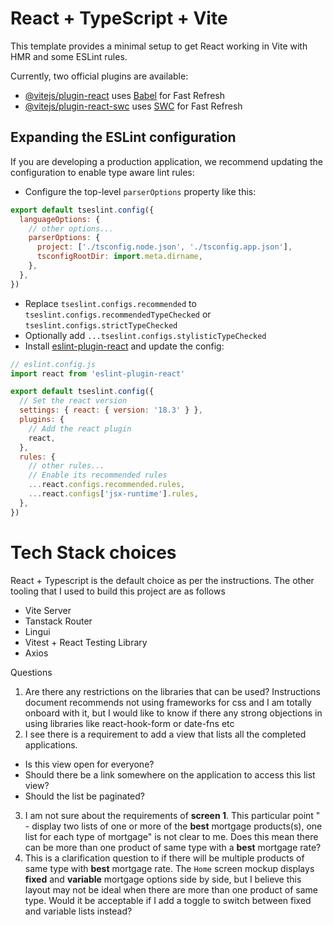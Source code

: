 # React + TypeScript + Vite

This template provides a minimal setup to get React working in Vite with HMR and some ESLint rules.

Currently, two official plugins are available:

- [@vitejs/plugin-react](https://github.com/vitejs/vite-plugin-react/blob/main/packages/plugin-react/README.md) uses [Babel](https://babeljs.io/) for Fast Refresh
- [@vitejs/plugin-react-swc](https://github.com/vitejs/vite-plugin-react-swc) uses [SWC](https://swc.rs/) for Fast Refresh

## Expanding the ESLint configuration

If you are developing a production application, we recommend updating the configuration to enable type aware lint rules:

- Configure the top-level `parserOptions` property like this:

```js
export default tseslint.config({
  languageOptions: {
    // other options...
    parserOptions: {
      project: ['./tsconfig.node.json', './tsconfig.app.json'],
      tsconfigRootDir: import.meta.dirname,
    },
  },
})
```

- Replace `tseslint.configs.recommended` to `tseslint.configs.recommendedTypeChecked` or `tseslint.configs.strictTypeChecked`
- Optionally add `...tseslint.configs.stylisticTypeChecked`
- Install [eslint-plugin-react](https://github.com/jsx-eslint/eslint-plugin-react) and update the config:

```js
// eslint.config.js
import react from 'eslint-plugin-react'

export default tseslint.config({
  // Set the react version
  settings: { react: { version: '18.3' } },
  plugins: {
    // Add the react plugin
    react,
  },
  rules: {
    // other rules...
    // Enable its recommended rules
    ...react.configs.recommended.rules,
    ...react.configs['jsx-runtime'].rules,
  },
})
```

# Tech Stack choices

React + Typescript is the default choice as per the instructions. The other tooling that I used to build this project are as follows 

- Vite Server
- Tanstack Router
- Lingui
- Vitest + React Testing Library
- Axios


Questions

1. Are there any restrictions on the libraries that can be used? Instructions document recommends not using frameworks for css and I am totally onboard with it, but I would like to know if there any strong objections in using libraries like react-hook-form or date-fns etc
2. I see there is a requirement to add a view that lists all the completed applications. 
  - Is this view open for everyone? 
  - Should there be a link somewhere on the application to access this list view? 
  - Should the list be paginated?
3. I am not sure about the requirements of **screen 1**. This particular point " - display two lists of one or more of the **best** mortgage products(s), one list for each type of mortgage" is not clear to me. Does this mean there can be more than one product of same type with a **best** mortgage rate? 
4. This is a clarification question to if there will be multiple products of same type with **best** mortgage rate. The `Home` screen mockup displays **fixed** and **variable** mortgage options side by side, but I believe this layout may not be ideal when there are more than one product of same type. Would it be acceptable if I add a toggle to switch between fixed and variable lists instead?